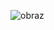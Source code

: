 ![obraz](https://user-images.githubusercontent.com/99483666/201057733-c364326f-3860-44f7-958f-c31be20b019c.png)
